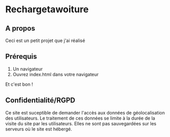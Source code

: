 # Rechargetawoiture

## A propos

Ceci est un petit projet que j'ai réalisé

## Prérequis

1. Un navigateur
2. Ouvrez index.html dans votre navigateur

Et c'est bon !

## Confidentialité/RGPD

Ce site est suceptible de demander l'accès aux données de géolocalisation des utilisateurs.
Le traitement de ces données se limite à la durée de la visite du site par les utilisateurs.
Elles ne sont pas sauvegardées sur les serveurs où le site est hébergé.